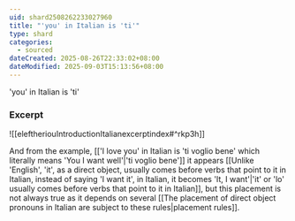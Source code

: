 ```yaml
---
uid: shard2508262233027960
title: "'you' in Italian is 'ti'"
type: shard
categories:
  - sourced
dateCreated: 2025-08-26T22:33:02+08:00
dateModified: 2025-09-03T15:13:56+08:00
---
```

'you' in Italian is 'ti'

### Excerpt
![[eleftheriouIntroductionItalianexcerptindex#^rkp3h]]

And from the example, [['I love you' in Italian is 'ti voglio bene' which literally means 'You I want well'|'ti voglio bene']] it appears [[Unlike 'English', 'it', as a direct object, usually comes before verbs that point to it in Italian, instead of saying 'I want it', in Italian, it becomes 'It, I want'|'it' or 'lo' usually comes before verbs that point to it in Italian]], but this placement is not always true as it depends on several [[The placement of direct object pronouns in Italian are subject to these rules|placement rules]]. 